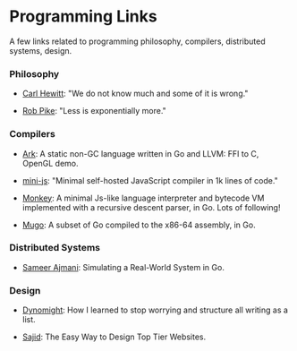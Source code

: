 # Programming Links

A few links related to programming philosophy, compilers, distributed systems, design.

### Philosophy

- [Carl Hewitt](https://youtu.be/7erJ1DV_Tlo?t=2368): "We do not know much and some of it is wrong."

- [Rob Pike](https://commandcenter.blogspot.com/2012/06/less-is-exponentially-more.html): "Less is exponentially more."

### Compilers

- [Ark](https://github.com/ark-lang/ark): A static non-GC language written in Go and LLVM: FFI to C, OpenGL demo.

- [mini-js](https://github.com/maierfelix/mini-js/tree/master): "Minimal self-hosted JavaScript compiler in 1k lines of code."

- [Monkey](https://github.com/search?q=monkey+interpreter): A minimal Js-like language interpreter and bytecode VM implemented with a recursive descent parser, in Go. Lots of following!

- [Mugo](https://benhoyt.com/writings/mugo/): A subset of Go compiled to the x86-64 assembly, in Go.

### Distributed Systems

- [Sameer Ajmani](https://sourcegraph.com/blog/go/simulating-a-real-world-system-in-go): Simulating a Real-World System in Go.

### Design

- [Dynomight](https://dynomight.net/lists/): How I learned to stop worrying and structure all writing as a list.

- [Sajid](https://www.youtube.com/watch?v=qyomWr_C_jA): The Easy Way to Design Top Tier Websites.



